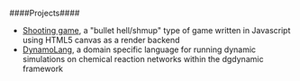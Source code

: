####Projects####

- [Shooting game](block-shooter-game/index.html), a "bullet hell/shmup" type of game written in Javascript using HTML5 canvas as a render backend
- [DynamoLang](https://github.com/Ezbob/dynamo-lang), a domain specific language for running dynamic simulations on chemical reaction networks within the dgdynamic framework
